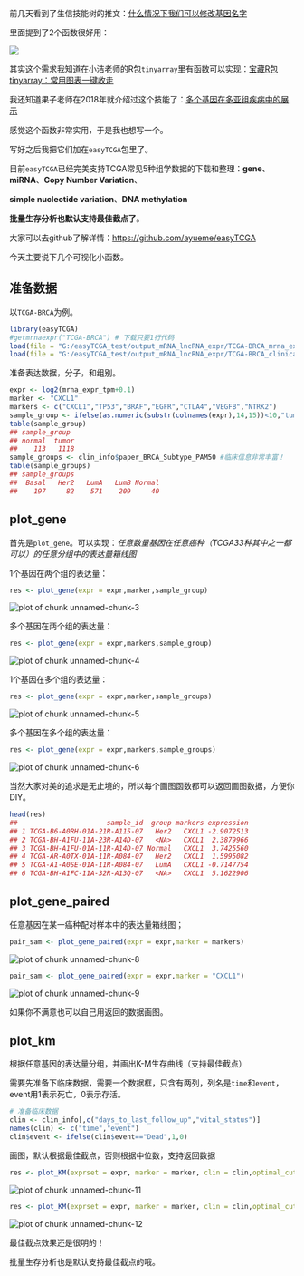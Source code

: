 前几天看到了生信技能树的推文：[什么情况下我们可以修改基因名字](https://mp.weixin.qq.com/s/vPE1Mvj-GHgktwAU3NWwmg)

里面提到了2个函数很好用：

![](https://aliyun-bucket0324.oss-cn-shanghai.aliyuncs.com/img/image-20230516152439283.png)

其实这个需求我知道在小洁老师的R包`tinyarray`里有函数可以实现：[宝藏R包tinyarray：常用图表一键收走](https://mp.weixin.qq.com/s/cdcuwqajMqp1t9Gs0-jEfA)

我还知道果子老师在2018年就介绍过这个技能了：[多个基因在多亚组疾病中的展示](https://mp.weixin.qq.com/s/DOvSutbqotCK5JDHFdjFaw)

感觉这个函数非常实用，于是我也想写一个。

写好之后我把它们加在`easyTCGA`包里了。

目前`easyTCGA`已经完美支持TCGA常见5种组学数据的下载和整理：**gene**、**miRNA**、**Copy Number Variation**、

**simple nucleotide variation**、**DNA methylation**

**批量生存分析也默认支持最佳截点了**。

大家可以去github了解详情：https://github.com/ayueme/easyTCGA

今天主要说下几个可视化小函数。

## 准备数据

以`TCGA-BRCA`为例。


```r
library(easyTCGA)
#getmrnaexpr("TCGA-BRCA") # 下载只要1行代码
load(file = "G:/easyTCGA_test/output_mRNA_lncRNA_expr/TCGA-BRCA_mrna_expr_tpm.rdata")
load(file = "G:/easyTCGA_test/output_mRNA_lncRNA_expr/TCGA-BRCA_clinical.rdata")
```

准备表达数据，分子，和组别。


```r
expr <- log2(mrna_expr_tpm+0.1)
marker <- "CXCL1"
markers <- c("CXCL1","TP53","BRAF","EGFR","CTLA4","VEGFB","NTRK2")
sample_group <- ifelse(as.numeric(substr(colnames(expr),14,15))<10,"tumor","normal")
table(sample_group)
## sample_group
## normal  tumor 
##    113   1118
sample_groups <- clin_info$paper_BRCA_Subtype_PAM50 #临床信息非常丰富！
table(sample_groups)
## sample_groups
##  Basal   Her2   LumA   LumB Normal 
##    197     82    571    209     40
```

## plot_gene

首先是`plot_gene`。可以实现：*任意数量基因在任意癌种（TCGA33种其中之一都可以）的任意分组中的表达量箱线图*

1个基因在两个组的表达量：


```r
res <- plot_gene(expr = expr,marker,sample_group)
```

![plot of chunk unnamed-chunk-3](https://aliyun-bucket0324.oss-cn-shanghai.aliyuncs.com/img/unnamed-chunk-3-174794620.png)

多个基因在两个组的表达量：


```r
res <- plot_gene(expr = expr,markers,sample_group)
```

![plot of chunk unnamed-chunk-4](https://aliyun-bucket0324.oss-cn-shanghai.aliyuncs.com/img/unnamed-chunk-4-174794620.png)

1个基因在多个组的表达量：


```r
res <- plot_gene(expr = expr,marker,sample_groups)
```

![plot of chunk unnamed-chunk-5](https://aliyun-bucket0324.oss-cn-shanghai.aliyuncs.com/img/unnamed-chunk-5-174794620.png)

多个基因在多个组的表达量：


```r
res <- plot_gene(expr = expr,markers,sample_groups)
```

![plot of chunk unnamed-chunk-6](https://aliyun-bucket0324.oss-cn-shanghai.aliyuncs.com/img/unnamed-chunk-6-174794620.png)

当然大家对美的追求是无止境的，所以每个画图函数都可以返回画图数据，方便你DIY。


```r
head(res)
##                      sample_id  group markers expression
## 1 TCGA-B6-A0RH-01A-21R-A115-07   Her2   CXCL1 -2.9072513
## 2 TCGA-BH-A1FU-11A-23R-A14D-07   <NA>   CXCL1  2.3879966
## 3 TCGA-BH-A1FU-01A-11R-A14D-07 Normal   CXCL1  3.7425560
## 4 TCGA-AR-A0TX-01A-11R-A084-07   Her2   CXCL1  1.5995082
## 5 TCGA-A1-A0SE-01A-11R-A084-07   LumA   CXCL1 -0.7147754
## 6 TCGA-BH-A1FC-11A-32R-A13Q-07   <NA>   CXCL1  5.1622906
```

## plot_gene_paired

任意基因在某一癌种配对样本中的表达量箱线图；


```r
pair_sam <- plot_gene_paired(expr = expr,marker = markers)
```

![plot of chunk unnamed-chunk-8](https://aliyun-bucket0324.oss-cn-shanghai.aliyuncs.com/img/unnamed-chunk-8-174794620.png)


```r
pair_sam <- plot_gene_paired(expr = expr,marker = "CXCL1")
```

![plot of chunk unnamed-chunk-9](https://aliyun-bucket0324.oss-cn-shanghai.aliyuncs.com/img/unnamed-chunk-9-174794620.png)

如果你不满意也可以自己用返回的数据画图。

## plot_km

根据任意基因的表达量分组，并画出K-M生存曲线（支持最佳截点）

需要先准备下临床数据，需要一个数据框，只含有两列，列名是`time`和`event`，event用1表示死亡，0表示存活。


```r
# 准备临床数据
clin <- clin_info[,c("days_to_last_follow_up","vital_status")]
names(clin) <- c("time","event")
clin$event <- ifelse(clin$event=="Dead",1,0)
```

画图，默认根据最佳截点，否则根据中位数，支持返回数据


```r
res <- plot_KM(exprset = expr, marker = marker, clin = clin,optimal_cut = T)
```

![plot of chunk unnamed-chunk-11](https://aliyun-bucket0324.oss-cn-shanghai.aliyuncs.com/img/unnamed-chunk-11-174794620.png)


```r
res <- plot_KM(exprset = expr, marker = marker, clin = clin,optimal_cut = F)
```

![plot of chunk unnamed-chunk-12](https://aliyun-bucket0324.oss-cn-shanghai.aliyuncs.com/img/unnamed-chunk-12-174794620.png)

最佳截点效果还是很明的！

批量生存分析也是默认支持最佳截点的哦。
